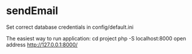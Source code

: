 # sendEmail

Set correct database credentials in config/default.ini

The easiest way to run application:
cd project
php -S localhost:8000
open address http://127.0.0.1:8000/